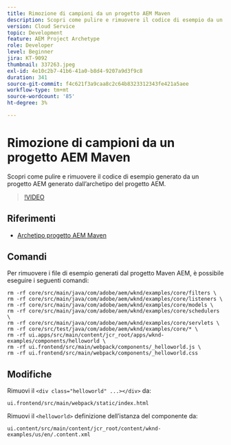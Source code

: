 ```yaml
---
title: Rimozione di campioni da un progetto AEM Maven
description: Scopri come pulire e rimuovere il codice di esempio da un progetto AEM generato dall’archetipo del progetto AEM.
version: Cloud Service
topic: Development
feature: AEM Project Archetype
role: Developer
level: Beginner
jira: KT-9092
thumbnail: 337263.jpeg
exl-id: 4e10c2b7-41b6-41a0-b8d4-9207a9d3f9c8
duration: 341
source-git-commit: f4c621f3a9caa8c2c64b8323312343fe421a5aee
workflow-type: tm+mt
source-wordcount: '85'
ht-degree: 3%

---
```


# Rimozione di campioni da un progetto AEM Maven

Scopri come pulire e rimuovere il codice di esempio generato da un progetto AEM generato dall’archetipo del progetto AEM.

>[!VIDEO](https://video.tv.adobe.com/v/337263?quality=12&learn=on)


## Riferimenti

+ [Archetipo progetto AEM Maven](https://github.com/adobe/aem-project-archetype)

## Comandi

Per rimuovere i file di esempio generati dal progetto Maven AEM, è possibile eseguire i seguenti comandi:

```
rm -rf core/src/main/java/com/adobe/aem/wknd/examples/core/filters \
rm -rf core/src/main/java/com/adobe/aem/wknd/examples/core/listeners \
rm -rf core/src/main/java/com/adobe/aem/wknd/examples/core/models \
rm -rf core/src/main/java/com/adobe/aem/wknd/examples/core/schedulers \
rm -rf core/src/main/java/com/adobe/aem/wknd/examples/core/servlets \
rm -rf core/src/test/java/com/adobe/aem/wknd/examples/core/* \
rm -rf ui.apps/src/main/content/jcr_root/apps/wknd-examples/components/helloworld \
rm -rf ui.frontend/src/main/webpack/components/_helloworld.js \
rm -rf ui.frontend/src/main/webpack/components/_helloworld.css
```

## Modifiche

Rimuovi il `<div class="helloworld" ...></div>` da:

```
ui.frontend/src/main/webpack/static/index.html
```

Rimuovi il `<helloworld>` definizione dell’istanza del componente da:

```
ui.content/src/main/content/jcr_root/content/wknd-examples/us/en/.content.xml
```
